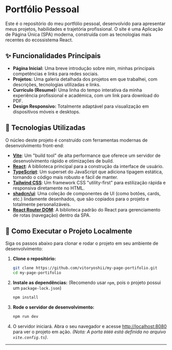 # Portfólio Pessoal

Este é o repositório do meu portfólio pessoal, desenvolvido para apresentar meus projetos, habilidades e trajetória profissional. O site é uma Aplicação de Página Única (SPA) moderna, construída com as tecnologias mais recentes do ecossistema React.

## ✨ Funcionalidades Principais

* **Página Inicial:** Uma breve introdução sobre mim, minhas principais competências e links para redes sociais.
* **Projetos:** Uma galeria detalhada dos projetos em que trabalhei, com descrições, tecnologias utilizadas e links.
* **Currículo (Resume):** Uma linha do tempo interativa da minha experiência profissional e académica, com um link para download do PDF.
* **Design Responsivo:** Totalmente adaptável para visualização em dispositivos móveis e desktops.

## 🚀 Tecnologias Utilizadas

O núcleo deste projeto é construído com ferramentas modernas de desenvolvimento front-end:

* **[Vite](https://vitejs.dev/)**: Um "build tool" de alta performance que oferece um servidor de desenvolvimento rápido e otimizações de build.
* **[React](https://react.dev/)**: A biblioteca principal para a construção da interface de usuário.
* **[TypeScript](https://www.typescriptlang.org/)**: Um superset do JavaScript que adiciona tipagem estática, tornando o código mais robusto e fácil de manter.
* **[Tailwind CSS](https://tailwindcss.com/)**: Um framework CSS "utility-first" para estilização rápida e responsiva diretamente no HTML.
* **[shadcn/ui](https://ui.shadcn.com/)**: Uma coleção de componentes de UI (como botões, cards, etc.) lindamente desenhados, que são copiados para o projeto e totalmente personalizáveis.
* **[React Router DOM](https://reactrouter.com/)**: A biblioteca padrão do React para gerenciamento de rotas (navegação) dentro da SPA.

## 🏁 Como Executar o Projeto Localmente

Siga os passos abaixo para clonar e rodar o projeto em seu ambiente de desenvolvimento:

1.  **Clone o repositório:**
    ```bash
    git clone https://github.com/vitoryoshii/my-page-portifolio.git
    cd my-page-portifolio
    ```

2.  **Instale as dependências:**
    (Recomendo usar `npm`, pois o projeto possui um `package-lock.json`)
    ```bash
    npm install
    ```

3.  **Rode o servidor de desenvolvimento:**
    ```bash
    npm run dev
    ```

4.  O servidor iniciará. Abra o seu navegador e acesse [http://localhost:8080](http://localhost:8080) para ver o projeto em ação.
    *(Nota: A porta `8080` está definida no arquivo `vite.config.ts`)*.

---
